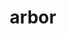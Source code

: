 ---
title: arbor
meaning: tree
ch: 1
pos: nounthird
genitive: arboris
abbgender: f.
abbgender2: fem.
gender: feminine
declension: third
---